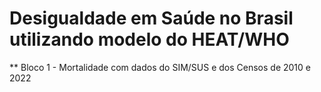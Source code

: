 # Desigualdade em Saúde no Brasil utilizando modelo do HEAT/WHO

** Bloco 1 - Mortalidade com dados do SIM/SUS e dos Censos de 2010 e 2022
